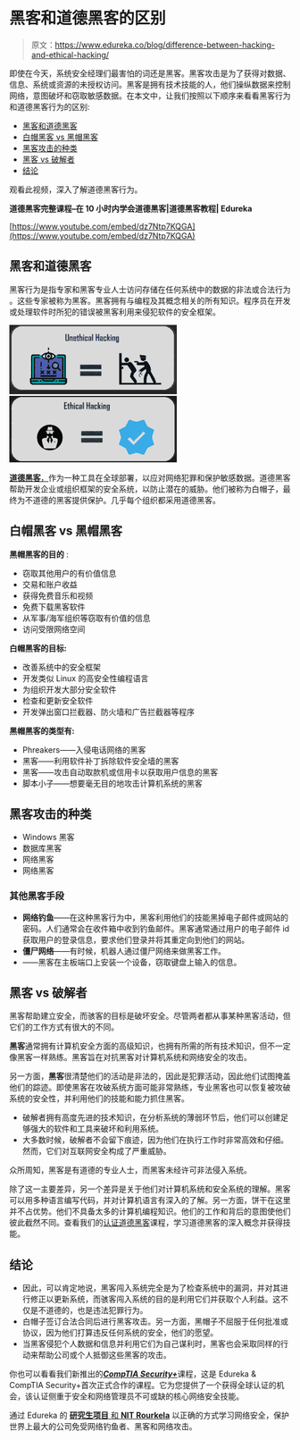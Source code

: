 # 黑客和道德黑客的区别

> 原文：<https://www.edureka.co/blog/difference-between-hacking-and-ethical-hacking/>

即使在今天，系统安全经理们最害怕的词还是黑客。黑客攻击是为了获得对数据、信息、系统或资源的未授权访问。黑客是拥有技术技能的人，他们操纵数据来控制网络，意图破坏和窃取敏感数据。在本文中，让我们按照以下顺序来看看黑客行为和道德黑客行为的区别:

*   [黑客和道德黑客](#vs)
*   [白帽黑客 vs 黑帽黑客](#white-black)
*   [黑客攻击的种类](#categories)
*   [黑客 vs 破解者](#hackers-crackers)
*   [结论](#conclusion)

观看此视频，深入了解道德黑客行为。

**道德黑客完整课程–在 10 小时内学会道德黑客|道德黑客教程| Edureka**

[https://www.youtube.com/embed/dz7Ntp7KQGA](https://www.youtube.com/embed/dz7Ntp7KQGA)

## **黑客和道德黑客**

黑客行为是指专家和黑客专业人士访问存储在任何系统中的数据的非法或合法行为 。这些专家被称为黑客。黑客拥有与编程及其概念相关的所有知识。程序员在开发或处理软件时所犯的错误被黑客利用来侵犯软件的安全框架。

![Hacking - Difference Between Hacking and Ethical Hacking - Edureka](img/f7262ea947d57e80d3cb5d86242117a6.png) ![](img/7109b4644817708037541d88facaa7bd.png)

[**道德黑客**，](https://www.edureka.co/blog/ethical-hacking-tutorial/)作为一种工具在全球部署，以应对网络犯罪和保护敏感数据。道德黑客帮助开发企业或组织框架的安全系统，以防止潜在的威胁。他们被称为白帽子，最终为不道德的黑客提供保护。几乎每个组织都采用道德黑客。

## **白帽黑客 vs 黑帽黑客**

**黑帽黑客的目的** :

*   窃取其他用户的有价值信息
*   交易和账户收益
*   获得免费音乐和视频
*   免费下载黑客软件
*   从军事/海军组织等窃取有价值的信息
*   访问受限网络空间

**白帽黑客的目标:**

*   改善系统中的安全框架
*   开发类似 Linux 的高安全性编程语言
*   为组织开发大部分安全软件
*   检查和更新安全软件
*   开发弹出窗口拦截器、防火墙和广告拦截器等程序

**黑帽黑客的类型有:**

*   Phreakers——入侵电话网络的黑客
*   黑客——利用软件补丁拆除软件安全墙的黑客
*   黑客——攻击自动取款机或信用卡以获取用户信息的黑客
*   脚本小子——想要毫无目的地攻击计算机系统的黑客

## **黑客攻击的种类**

*   Windows 黑客
*   数据库黑客
*   网络黑客
*   网络黑客

### **其他黑客手段**

*   **网络钓鱼**——在这种黑客行为中，黑客利用他们的技能黑掉电子邮件或网站的密码。人们通常会在收件箱中收到钓鱼邮件。黑客通常通过用户的电子邮件 id 获取用户的登录信息，要求他们登录并将其重定向到他们的网站。
*   **僵尸网络**——有时候，机器人通过僵尸网络来做黑客工作。
*   ——黑客在主板端口上安装一个设备，窃取键盘上输入的信息。

## **黑客 vs 破解者**

黑客帮助建立安全，而骇客的目标是破坏安全。尽管两者都从事某种黑客活动，但它们的工作方式有很大的不同。

**黑客**通常拥有计算机安全方面的高级知识，也拥有所需的所有技术知识，但不一定像黑客一样熟练。黑客旨在对抗黑客对计算机系统和网络安全的攻击。

另一方面，**黑客**很清楚他们的活动是非法的，因此是犯罪活动，因此他们试图掩盖他们的踪迹。即使黑客在攻破系统方面可能非常熟练，专业黑客也可以恢复被攻破系统的安全性，并利用他们的技能和能力抓住黑客。

*   破解者拥有高度先进的技术知识，在分析系统的薄弱环节后，他们可以创建足够强大的软件和工具来破坏和利用系统。
*   大多数时候，破解者不会留下痕迹，因为他们在执行工作时非常高效和仔细。然而，它们对互联网安全构成了严重威胁。

众所周知，黑客是有道德的专业人士，而黑客未经许可非法侵入系统。

除了这一主要差异，另一个差异是关于他们对计算机系统和安全系统的理解。黑客可以用多种语言编写代码，并对计算机语言有深入的了解。另一方面，饼干在这里并不占优势。他们不具备太多的计算机编程知识。他们的工作和背后的意图使他们彼此截然不同。查看我们的[认证道德黑客](https://www.edureka.co/ceh-ethical-hacking-certification-course)课程，学习道德黑客的深入概念并获得技能。

## **结论**

*   因此，可以肯定地说，黑客闯入系统完全是为了检查系统中的漏洞，并对其进行修正以更新系统，而骇客闯入系统的目的是利用它们并获取个人利益。这不仅是不道德的，也是违法犯罪行为。
*   白帽子签订合法合同后进行黑客攻击。另一方面，黑帽子不屈服于任何批准或协议，因为他们打算违反任何系统的安全，他们的愿望。
*   当黑客侵犯个人数据和信息并利用它们为自己谋利时，黑客也会采取同样的行动来帮助公司或个人抵御这些黑客的攻击。

你也可以看看我们新推出的[***CompTIA Security+***](https://www.edureka.co/comptia-security-plus-certification-training)课程，这是 Edureka & CompTIA Security+首次正式合作的课程。它为您提供了一个获得全球认证的机会，该认证侧重于安全和网络管理员不可或缺的核心网络安全技能。

通过 Edureka 的 [**研究生项目** 和 **NIT Rourkela**](https://www.edureka.co/post-graduate/cybersecurity) 以正确的方式学习网络安全，保护世界上最大的公司免受网络钓鱼者、黑客和网络攻击。